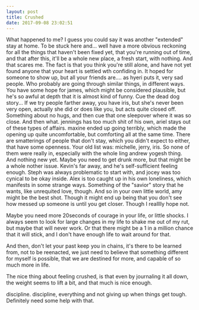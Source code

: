 ```yaml
---
layout: post
title: Crushed
date: 2017-09-08 23:02:51
---
```


What happened to me?
I guess you could say it was another "extended" stay at home. To be stuck here and... well have a more obvious reckoning for all the things that haven't been fixed yet, that you're running out of time, and that after this, it'll be a whole new place, a fresh start, with nothing. And that scares me. The fact is that you think you're still alone, and have not yet found anyone that your heart is settled wth confiding in. It hoped for someone to show up, but all your friends are.... as hyeri puts it, very sad people. Who probably are going through similar things, in different ways. You have some hope for james, which might be considered plausible, but he's so awful at depth that it is almost kind of funny. Cue the dead dog story... If we try people farther away, you have iris, but she's never been very open, actually she did or does like you, but acts quite closed off. Something about no hugs, and then cue that one sleepover where it was so close. And then what. jennings has too much shit of his own, ariel stays out of these types of affairs. maxine ended up going terribly, which made the opening up quite uncomfortable, but comforting all at the same time. There are smatterings of people that don't stay, which you didn't expect to either, that have some openness. 
Your old list was: michelle, jerry, iris. So none of them were really in, especially with the whole ling andrew yogesh thing. And nothing new yet. Maybe you need to get drunk more, but that might be a whole nother issue. Kevin's far away, and he's self-sufficient feeling enough. Steph was always problematic to start with, and jocey was too cynical to be okay inside. Alex is too caught up in his own loneliness, which manifests in some strange ways. Something of the "savior" story that he wants, like unrequited love, though. 
And so in your own little world, amy might be the best shot. Though it might end up being that you don't see how messed up someone is until you get closer. Though I realllly hope not.

Maybe you need more 20seconds of courage in your life, or little shocks. I always seem to look for large changes in my life to shake me out of my rut, but maybe that will never work. Or that there might be a 1 in a million chance that it will stick, and I don't have enough life to wait around for that. 

And then, don't let your past keep you in chains, it's there to be learned from, not to be reenacted, we just need to believe that something different for myself is possible, that we are destined for more, and capable of so much more in life.

The nice thing about feeling crushed, is that even by journaling it all down, the weight seems to lift a bit, and that much is nice enough.

discipline. discipline, everything and not giving up when things get tough. Definitely need some help with that.